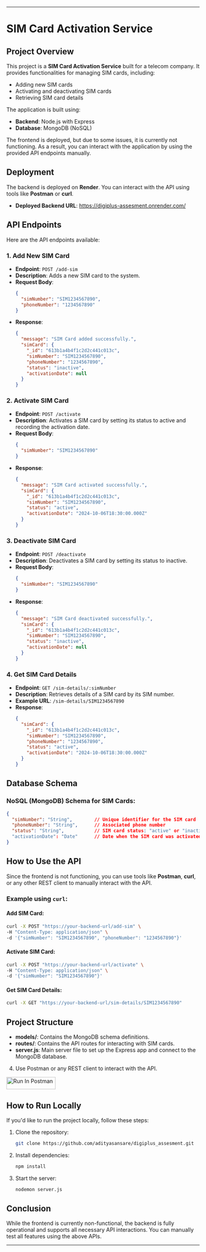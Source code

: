 
---

# SIM Card Activation Service

## Project Overview

This project is a **SIM Card Activation Service** built for a telecom company. It provides functionalities for managing SIM cards, including:
- Adding new SIM cards
- Activating and deactivating SIM cards
- Retrieving SIM card details

The application is built using:
- **Backend**: Node.js with Express
- **Database**: MongoDB (NoSQL)

The frontend is deployed, but due to some issues, it is currently not functioning. As a result, you can interact with the application by using the provided API endpoints manually.

## Deployment

The backend is deployed on **Render**. You can interact with the API using tools like **Postman** or **curl**.

- **Deployed Backend URL**: https://digiplus-assesment.onrender.com/

## API Endpoints

Here are the API endpoints available:

### 1. Add New SIM Card
- **Endpoint**: `POST /add-sim`
- **Description**: Adds a new SIM card to the system.
- **Request Body**:
  ```json
  {
    "simNumber": "SIM1234567890",
    "phoneNumber": "1234567890"
  }
  ```
- **Response**:
  ```json
  {
    "message": "SIM Card added successfully.",
    "simCard": {
      "_id": "613b1a4b4f1c2d2c441c013c",
      "simNumber": "SIM1234567890",
      "phoneNumber": "1234567890",
      "status": "inactive",
      "activationDate": null
    }
  }
  ```

### 2. Activate SIM Card
- **Endpoint**: `POST /activate`
- **Description**: Activates a SIM card by setting its status to active and recording the activation date.
- **Request Body**:
  ```json
  {
    "simNumber": "SIM1234567890"
  }
  ```
- **Response**:
  ```json
  {
    "message": "SIM Card activated successfully.",
    "simCard": {
      "_id": "613b1a4b4f1c2d2c441c013c",
      "simNumber": "SIM1234567890",
      "status": "active",
      "activationDate": "2024-10-06T18:30:00.000Z"
    }
  }
  ```

### 3. Deactivate SIM Card
- **Endpoint**: `POST /deactivate`
- **Description**: Deactivates a SIM card by setting its status to inactive.
- **Request Body**:
  ```json
  {
    "simNumber": "SIM1234567890"
  }
  ```
- **Response**:
  ```json
  {
    "message": "SIM Card deactivated successfully.",
    "simCard": {
      "_id": "613b1a4b4f1c2d2c441c013c",
      "simNumber": "SIM1234567890",
      "status": "inactive",
      "activationDate": null
    }
  }
  ```

### 4. Get SIM Card Details
- **Endpoint**: `GET /sim-details/:simNumber`
- **Description**: Retrieves details of a SIM card by its SIM number.
- **Example URL**: `/sim-details/SIM1234567890`
- **Response**:
  ```json
  {
    "simCard": {
      "_id": "613b1a4b4f1c2d2c441c013c",
      "simNumber": "SIM1234567890",
      "phoneNumber": "1234567890",
      "status": "active",
      "activationDate": "2024-10-06T18:30:00.000Z"
    }
  }
  ```

## Database Schema

### NoSQL (MongoDB) Schema for SIM Cards:
```json
{
  "simNumber": "String",        // Unique identifier for the SIM card
  "phoneNumber": "String",      // Associated phone number
  "status": "String",           // SIM card status: "active" or "inactive"
  "activationDate": "Date"      // Date when the SIM card was activated
}
```

## How to Use the API

Since the frontend is not functioning, you can use tools like **Postman**, **curl**, or any other REST client to manually interact with the API.

### Example using `curl`:

#### Add SIM Card:
```bash
curl -X POST "https://your-backend-url/add-sim" \
-H "Content-Type: application/json" \
-d '{"simNumber": "SIM1234567890", "phoneNumber": "1234567890"}'
```

#### Activate SIM Card:
```bash
curl -X POST "https://your-backend-url/activate" \
-H "Content-Type: application/json" \
-d '{"simNumber": "SIM1234567890"}'
```

#### Get SIM Card Details:
```bash
curl -X GET "https://your-backend-url/sim-details/SIM1234567890"
```

## Project Structure

- **models/**: Contains the MongoDB schema definitions.
- **routes/**: Contains the API routes for interacting with SIM cards.
- **server.js**: Main server file to set up the Express app and connect to the MongoDB database.


4. Use Postman or any REST client to interact with the API.

 [<img src="https://run.pstmn.io/button.svg" alt="Run In Postman" style="width: 128px; height: 32px;">](https://app.getpostman.com/run-collection/29106156-7ed4c8e1-416f-4700-8694-35b8d2d52d6a?action=collection%2Ffork&source=rip_markdown&collection-url=entityId%3D29106156-7ed4c8e1-416f-4700-8694-35b8d2d52d6a%26entityType%3Dcollection%26workspaceId%3D859d29de-bea7-40c6-8c22-1c301a012b8b)

## How to Run Locally

If you'd like to run the project locally, follow these steps:

1. Clone the repository:
   ```bash
   git clone https://github.com/adityasansare/digiplus_assesment.git
   ```

2. Install dependencies:
   ```bash
   npm install
   ```

3. Start the server:
   ```bash
   nodemon server.js
   ```


## Conclusion

While the frontend is currently non-functional, the backend is fully operational and supports all necessary API interactions. You can manually test all features using the above APIs.

---
